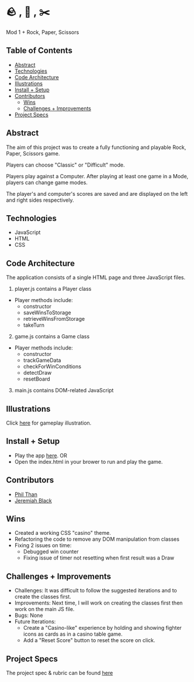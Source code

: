 # 🪨 , 📄 , ✂️ 

Mod 1 + Rock, Paper, Scissors

## Table of Contents
  - [Abstract](#abstract)
  - [Technologies](#technologies)
  - [Code Architecture](#code-architecture)
  - [Illustrations](#illustrations)
  - [Install + Setup](#set-up)
  - [Contributors](#contributors)
	- [Wins](#wins)
	- [Challenges + Improvements](#challenges-+-Improvements)
  - [Project Specs](#project-specs)

## Abstract
The aim of this project was to create a fully functioning and playable Rock, Paper, Scissors game.

Players can choose "Classic" or "Difficult" mode.  

Players play against a Computer.  After playing at least one game in a Mode, players can change game modes.

The player's and computer's scores are saved and are displayed on the left and right sides respectively.
## Technologies
  - JavaScript
  - HTML
  - CSS

## Code Architecture
The application consists of a single HTML page and three JavaScript files.

1. player.js contains a Player class
  - Player methods include:
    - constructor
    - saveWinsToStorage
    - retrieveWinsFromStorage
    - takeTurn

2. game.js contains a Game class
  - Player methods include:
    - constructor
    - trackGameData
    - checkForWinConditions
    - detectDraw
    - resetBoard

3. main.js contains DOM-related JavaScript


## Illustrations
Click [here](./assets/gameplay.gif) for gameplay illustration.

## Install + Setup
- Play the app [here](https://pthan1.github.io/rock-paper-scissors/).
OR
- Open the index.html in your brower to run and play the game.

## Contributors
  - [Phil Than](https://github.com/pthan1)
  - [Jeremiah Black](https://github.com/jeremiahblackol)

## Wins
- Created a working CSS "casino" theme.
- Refactoring the code to remove any DOM manipulation from classes
- Fixing 2 issues on time:
	- Debugged win counter
	- Fixing issue of timer not resetting when first result was a Draw

## Challenges + Improvements
- Challenges: It was difficult to follow the suggested iterations and to create the classes first.  
- Improvements: Next time, I will work on creating the classes first then work on the main JS file.
- Bugs: None
- Future Iterations:
   - Create a "Casino-like" experience by holding and showing fighter icons as cards as in a casino table game.
   - Add a "Reset Score" button to reset the score on click.


## Project Specs
The project spec & rubric can be found [here](https://frontend.turing.edu/projects/module-1/rock-paper-scissors-solo.html)
